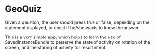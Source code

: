 # GeoQuiz
Given a qeustion, the user should press true or false, depending on the statement displayed, or cheat if he/she wants to know the answer.

This is a very simple app, which helps to learn the use of SavedInstanceBundle to perserve the state of activity on rotation of the screen, and the staring of activity for result intent.
